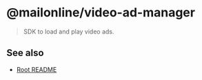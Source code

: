 # @mailonline/video-ad-manager

> SDK to load and play video ads.

## See also
* [Root README](../../README.md)
